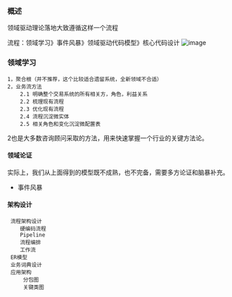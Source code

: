 ### 概述

领域驱动理论落地大致遵循这样一个流程

流程：领域学习》事件风暴》领域驱动代码模型》核心代码设计
![image](https://github.com/mmbbdddd/doc/assets/141161445/8fdb60fa-6ce2-4860-9c69-6987827b7fa1)


### 领域学习 


    1，聚合根（并不推荐，这个比较适合遗留系统，全新领域不合适）
    2，业务流方法
        2.1 明确整个交易系统的所有相关方，角色，利益关系
        2.2 梳理现有流程
        2.3 优化现有流程
        2.4 流程沉淀微实体
        2.5 相关角色和变化沉淀微配置表


2也是大多数咨询顾问采取的方法，用来快速掌握一个行业的关键方法论。

#### 领域论证

实际上，我们从上面得到的模型既不成熟，也不完备，需要多方论证和脑暴补充。

* 事件风暴 

#### 架构设计


  
     流程架构设计
        硬编码流程
        Pipeline
        流程编排
        工作流
     ER模型
     业务词典设计
     应用架构
         分包图 
         关键类图 

 


 
